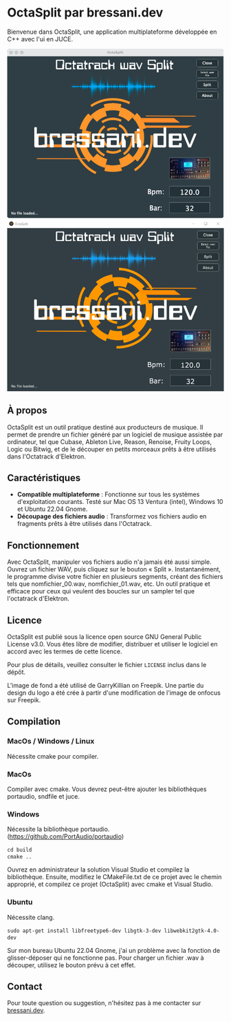 # OctaSplit par bressani.dev

Bienvenue dans OctaSplit, une application multiplateforme développée en C++ avec l'ui en JUCE.

![OctaSplit on MacOS](./Assets/screen_macos.png)
![OctaSplit on Windows](./Assets/screen_windows.png)


## À propos
OctaSplit est un outil pratique destiné aux producteurs de musique. Il permet de prendre un fichier généré par un logiciel de musique assistée par ordinateur, tel que Cubase, Ableton Live, Reason, Renoise, Fruity Loops, Logic ou Bitwig, et de le découper en petits morceaux prêts à être utilisés dans l'Octatrack d'Elektron.

## Caractéristiques
- **Compatible multiplateforme** : Fonctionne sur tous les systèmes d'exploitation courants. Testé sur Mac OS 13 Ventura (intel), Windows 10 et Ubuntu 22.04 Gnome.
- **Découpage des fichiers audio** : Transformez vos fichiers audio en fragments prêts à être utilisés dans l'Octatrack.

## Fonctionnement
Avec OctaSplit, manipuler vos fichiers audio n'a jamais été aussi simple. Ouvrez un fichier WAV, puis cliquez sur le bouton « Split ». Instantanément, le programme divise votre fichier en plusieurs segments, créant des fichiers tels que nomfichier_00.wav, nomfichier_01.wav, etc. Un outil pratique et efficace pour ceux qui veulent des boucles sur un sampler tel que l'octatrack d'Elektron.

## Licence
OctaSplit est publié sous la licence open source GNU General Public License v3.0. Vous êtes libre de modifier, distribuer et utiliser le logiciel en accord avec les termes de cette licence.

Pour plus de détails, veuillez consulter le fichier `LICENSE` inclus dans le dépôt.

L'image de fond a été utilisé de GarryKillian on Freepik. Une partie du design du logo a été crée à partir d'une modification de l'image de onfocus sur Freepik.

## Compilation

### MacOs / Windows / Linux
Nécessite cmake pour compiler.

### MacOs
Compiler avec cmake. Vous devrez peut-être ajouter les bibliothèques portaudio, sndfile et juce.

### Windows
Nécessite la bibliothèque portaudio. (https://github.com/PortAudio/portaudio)

```
cd build
cmake ..
```

Ouvrez en administrateur la solution Visual Studio et compilez la bibliothèque. Ensuite, modifiez le CMakeFile.txt de ce projet avec le chemin approprié, et compilez ce projet (OctaSplit) avec cmake et Visual Studio.

### Ubuntu

Nécessite clang.

```
sudo apt-get install libfreetype6-dev libgtk-3-dev libwebkit2gtk-4.0-dev
```

Sur mon bureau Ubuntu 22.04 Gnome, j'ai un problème avec la fonction de glisser-déposer qui ne fonctionne pas. Pour charger un fichier .wav à découper, utilisez le bouton prévu à cet effet.

## Contact
Pour toute question ou suggestion, n'hésitez pas à me contacter sur [bressani.dev](http://bressani.dev).
